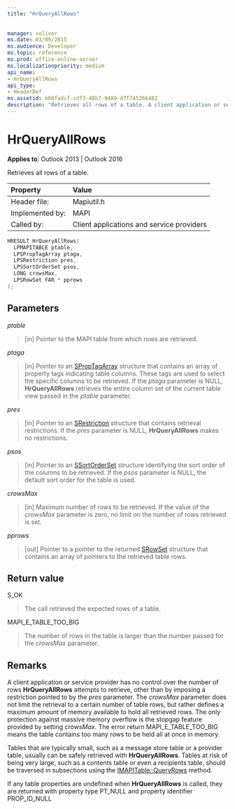 ```yaml
---
title: "HrQueryAllRows"
 
 
manager: soliver
ms.date: 03/09/2015
ms.audience: Developer
ms.topic: reference
ms.prod: office-online-server
ms.localizationpriority: medium
api_name:
- HrQueryAllRows
api_type:
- HeaderDef
ms.assetid: b08fadcf-cdf3-48b7-9489-d7f745266482
description: "Retrieves all rows of a table. A client application or service provider has no control over the number of rows it attempts to retrieve."
---
```


# HrQueryAllRows

  
  
**Applies to**: Outlook 2013 | Outlook 2016 
  
Retrieves all rows of a table. 
  
|Property |Value |
|:-----|:-----|
|Header file:  <br/> |Mapiutil.h  <br/> |
|Implemented by:  <br/> |MAPI  <br/> |
|Called by:  <br/> |Client applications and service providers  <br/> |
   
```cpp
HRESULT HrQueryAllRows(
  LPMAPITABLE ptable,
  LPSPropTagArray ptaga,
  LPSRestriction pres,
  LPSSortOrderSet psos,
  LONG crowsMax,
  LPSRowSet FAR * pprows
);
```

## Parameters

 _ptable_
  
> [in] Pointer to the MAPI table from which rows are retrieved. 
    
 _ptaga_
  
> [in] Pointer to an [SPropTagArray](sproptagarray.md) structure that contains an array of property tags indicating table columns. These tags are used to select the specific columns to be retrieved. If the  _ptaga_ parameter is NULL, **HrQueryAllRows** retrieves the entire column set of the current table view passed in the _ptable_ parameter. 
    
 _pres_
  
> [in] Pointer to an [SRestriction](srestriction.md) structure that contains retrieval restrictions. If the  _pres_ parameter is NULL, **HrQueryAllRows** makes no restrictions. 
    
 _psos_
  
> [in] Pointer to an [SSortOrderSet](ssortorderset.md) structure identifying the sort order of the columns to be retrieved. If the  _psos_ parameter is NULL, the default sort order for the table is used. 
    
 _crowsMax_
  
> [in] Maximum number of rows to be retrieved. If the value of the  _crowsMax_ parameter is zero, no limit on the number of rows retrieved is set. 
    
 _pprows_
  
> [out] Pointer to a pointer to the returned [SRowSet](srowset.md) structure that contains an array of pointers to the retrieved table rows. 
    
## Return value

S_OK 
  
> The call retrieved the expected rows of a table. 
    
MAPI_E_TABLE_TOO_BIG 
  
> The number of rows in the table is larger than the number passed for the  _crowsMax_ parameter. 
    
## Remarks

A client application or service provider has no control over the number of rows **HrQueryAllRows** attempts to retrieve, other than by imposing a restriction pointed to by the  _pres_ parameter. The  _crowsMax_ parameter does not limit the retrieval to a certain number of table rows, but rather defines a maximum amount of memory available to hold all retrieved rows. The only protection against massive memory overflow is the stopgap feature provided by setting  _crowsMax_. The error return MAPI_E_TABLE_TOO_BIG means the table contains too many rows to be held all at once in memory. 
  
Tables that are typically small, such as a message store table or a provider table, usually can be safely retrieved with **HrQueryAllRows**. Tables at risk of being very large, such as a contents table or even a recipients table, should be traversed in subsections using the [IMAPITable::QueryRows](imapitable-queryrows.md) method. 
  
If any table properties are undefined when **HrQueryAllRows** is called, they are returned with property type PT_NULL and property identifier PROP_ID_NULL 
  

